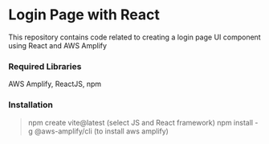 # Login Page with React
This repository contains code related to creating a login page UI component using React and AWS Amplify

### Required Libraries
AWS Amplify, ReactJS, npm

### Installation
> npm create vite@latest (select JS and React framework)
> npm install -g @aws-amplify/cli (to install aws amplify)
